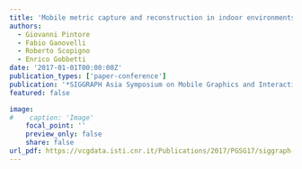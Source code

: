```yaml
---
title: 'Mobile metric capture and reconstruction in indoor environments'
authors:
  - Giovanni Pintore
  - Fabio Ganovelli
  - Roberto Scopigno
  - Enrico Gobbetti
date: '2017-01-01T00:00:00Z'
publication_types: ['paper-conference']
publication: '*SIGGRAPH Asia Symposium on Mobile Graphics and Interactive Applications 2017*'
featured: false

image:
#    caption: 'Image'
    focal_point: ''
    preview_only: false
    share: false
url_pdf: https://vcgdata.isti.cnr.it/Publications/2017/PGSG17/siggraph-asia-2017_preprint.pdf
---
```

